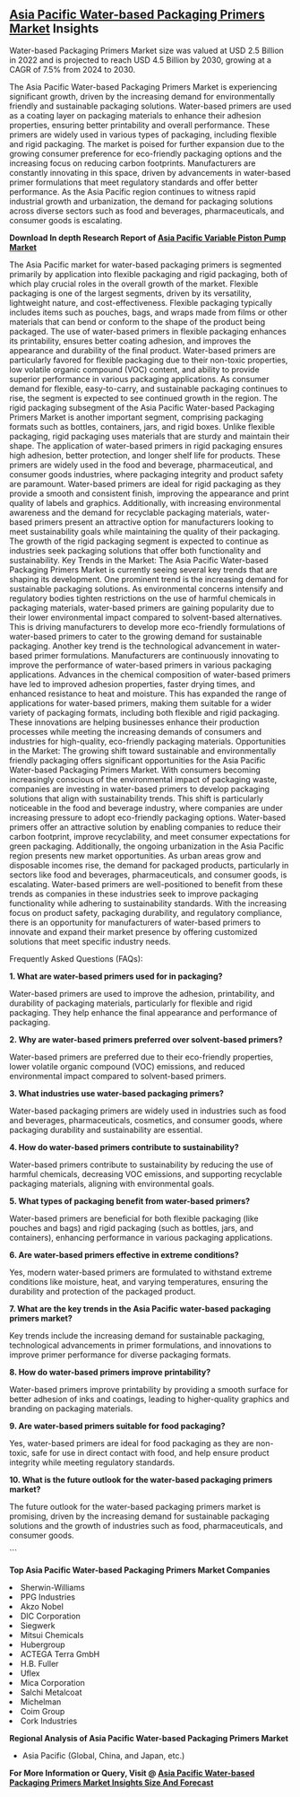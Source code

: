 <h2><a href="https://www.verifiedmarketreports.com/download-sample/?rid=225114&amp;utm_source=Github-Feb&amp;utm_medium=219" target="_blank">Asia Pacific Water-based Packaging Primers Market</a> Insights</h2><p>Water-based Packaging Primers Market size was valued at USD 2.5 Billion in 2022 and is projected to reach USD 4.5 Billion by 2030, growing at a CAGR of 7.5% from 2024 to 2030.</p><p><p>The Asia Pacific Water-based Packaging Primers Market is experiencing significant growth, driven by the increasing demand for environmentally friendly and sustainable packaging solutions. Water-based primers are used as a coating layer on packaging materials to enhance their adhesion properties, ensuring better printability and overall performance. These primers are widely used in various types of packaging, including flexible and rigid packaging. The market is poised for further expansion due to the growing consumer preference for eco-friendly packaging options and the increasing focus on reducing carbon footprints. Manufacturers are constantly innovating in this space, driven by advancements in water-based primer formulations that meet regulatory standards and offer better performance. As the Asia Pacific region continues to witness rapid industrial growth and urbanization, the demand for packaging solutions across diverse sectors such as food and beverages, pharmaceuticals, and consumer goods is escalating. <p><strong>Download In depth Research Report of <a href="https://www.verifiedmarketreports.com/download-sample/?rid=236118&amp;utm_source=Pulse-Dec&amp;utm_medium=219" target="_blank">Asia Pacific Variable Piston Pump Market</a></strong></p> The Asia Pacific market for water-based packaging primers is segmented primarily by application into flexible packaging and rigid packaging, both of which play crucial roles in the overall growth of the market. Flexible packaging is one of the largest segments, driven by its versatility, lightweight nature, and cost-effectiveness. Flexible packaging typically includes items such as pouches, bags, and wraps made from films or other materials that can bend or conform to the shape of the product being packaged. The use of water-based primers in flexible packaging enhances its printability, ensures better coating adhesion, and improves the appearance and durability of the final product. Water-based primers are particularly favored for flexible packaging due to their non-toxic properties, low volatile organic compound (VOC) content, and ability to provide superior performance in various packaging applications. As consumer demand for flexible, easy-to-carry, and sustainable packaging continues to rise, the segment is expected to see continued growth in the region. The rigid packaging subsegment of the Asia Pacific Water-based Packaging Primers Market is another important segment, comprising packaging formats such as bottles, containers, jars, and rigid boxes. Unlike flexible packaging, rigid packaging uses materials that are sturdy and maintain their shape. The application of water-based primers in rigid packaging ensures high adhesion, better protection, and longer shelf life for products. These primers are widely used in the food and beverage, pharmaceutical, and consumer goods industries, where packaging integrity and product safety are paramount. Water-based primers are ideal for rigid packaging as they provide a smooth and consistent finish, improving the appearance and print quality of labels and graphics. Additionally, with increasing environmental awareness and the demand for recyclable packaging materials, water-based primers present an attractive option for manufacturers looking to meet sustainability goals while maintaining the quality of their packaging. The growth of the rigid packaging segment is expected to continue as industries seek packaging solutions that offer both functionality and sustainability. Key Trends in the Market: The Asia Pacific Water-based Packaging Primers Market is currently seeing several key trends that are shaping its development. One prominent trend is the increasing demand for sustainable packaging solutions. As environmental concerns intensify and regulatory bodies tighten restrictions on the use of harmful chemicals in packaging materials, water-based primers are gaining popularity due to their lower environmental impact compared to solvent-based alternatives. This is driving manufacturers to develop more eco-friendly formulations of water-based primers to cater to the growing demand for sustainable packaging. Another key trend is the technological advancement in water-based primer formulations. Manufacturers are continuously innovating to improve the performance of water-based primers in various packaging applications. Advances in the chemical composition of water-based primers have led to improved adhesion properties, faster drying times, and enhanced resistance to heat and moisture. This has expanded the range of applications for water-based primers, making them suitable for a wider variety of packaging formats, including both flexible and rigid packaging. These innovations are helping businesses enhance their production processes while meeting the increasing demands of consumers and industries for high-quality, eco-friendly packaging materials. Opportunities in the Market: The growing shift toward sustainable and environmentally friendly packaging offers significant opportunities for the Asia Pacific Water-based Packaging Primers Market. With consumers becoming increasingly conscious of the environmental impact of packaging waste, companies are investing in water-based primers to develop packaging solutions that align with sustainability trends. This shift is particularly noticeable in the food and beverage industry, where companies are under increasing pressure to adopt eco-friendly packaging options. Water-based primers offer an attractive solution by enabling companies to reduce their carbon footprint, improve recyclability, and meet consumer expectations for green packaging. Additionally, the ongoing urbanization in the Asia Pacific region presents new market opportunities. As urban areas grow and disposable incomes rise, the demand for packaged products, particularly in sectors like food and beverages, pharmaceuticals, and consumer goods, is escalating. Water-based primers are well-positioned to benefit from these trends as companies in these industries seek to improve packaging functionality while adhering to sustainability standards. With the increasing focus on product safety, packaging durability, and regulatory compliance, there is an opportunity for manufacturers of water-based primers to innovate and expand their market presence by offering customized solutions that meet specific industry needs. <p>Frequently Asked Questions (FAQs):</p> <p><strong>1. What are water-based primers used for in packaging?</strong></p> <p>Water-based primers are used to improve the adhesion, printability, and durability of packaging materials, particularly for flexible and rigid packaging. They help enhance the final appearance and performance of packaging.</p> <p><strong>2. Why are water-based primers preferred over solvent-based primers?</strong></p> <p>Water-based primers are preferred due to their eco-friendly properties, lower volatile organic compound (VOC) emissions, and reduced environmental impact compared to solvent-based primers.</p> <p><strong>3. What industries use water-based packaging primers?</strong></p> <p>Water-based packaging primers are widely used in industries such as food and beverages, pharmaceuticals, cosmetics, and consumer goods, where packaging durability and sustainability are essential.</p> <p><strong>4. How do water-based primers contribute to sustainability?</strong></p> <p>Water-based primers contribute to sustainability by reducing the use of harmful chemicals, decreasing VOC emissions, and supporting recyclable packaging materials, aligning with environmental goals.</p> <p><strong>5. What types of packaging benefit from water-based primers?</strong></p> <p>Water-based primers are beneficial for both flexible packaging (like pouches and bags) and rigid packaging (such as bottles, jars, and containers), enhancing performance in various packaging applications.</p> <p><strong>6. Are water-based primers effective in extreme conditions?</strong></p> <p>Yes, modern water-based primers are formulated to withstand extreme conditions like moisture, heat, and varying temperatures, ensuring the durability and protection of the packaged product.</p> <p><strong>7. What are the key trends in the Asia Pacific water-based packaging primers market?</strong></p> <p>Key trends include the increasing demand for sustainable packaging, technological advancements in primer formulations, and innovations to improve primer performance for diverse packaging formats.</p> <p><strong>8. How do water-based primers improve printability?</strong></p> <p>Water-based primers improve printability by providing a smooth surface for better adhesion of inks and coatings, leading to higher-quality graphics and branding on packaging materials.</p> <p><strong>9. Are water-based primers suitable for food packaging?</strong></p> <p>Yes, water-based primers are ideal for food packaging as they are non-toxic, safe for use in direct contact with food, and help ensure product integrity while meeting regulatory standards.</p> <p><strong>10. What is the future outlook for the water-based packaging primers market?</strong></p> <p>The future outlook for the water-based packaging primers market is promising, driven by the increasing demand for sustainable packaging solutions and the growth of industries such as food, pharmaceuticals, and consumer goods.</p> ```</p><p><strong>Top Asia Pacific Water-based Packaging Primers Market Companies</strong></p><div data-test-id=""><p><li>Sherwin-Williams</li><li> PPG Industries</li><li> Akzo Nobel</li><li> DIC Corporation</li><li> Siegwerk</li><li> Mitsui Chemicals</li><li> Hubergroup</li><li> ACTEGA Terra GmbH</li><li> H.B. Fuller</li><li> Uflex</li><li> Mica Corporation</li><li> Salchi Metalcoat</li><li> Michelman</li><li> Coim Group</li><li> Cork Industries</li></p><div><strong>Regional Analysis of&nbsp;Asia Pacific Water-based Packaging Primers Market</strong></div><ul><li dir="ltr"><p dir="ltr">Asia Pacific (Global, China, and Japan, etc.)</p></li></ul><p><strong>For More Information or Query, Visit @&nbsp;</strong><strong><a href="https://www.verifiedmarketreports.com/product/water-based-packaging-primers-market/?utm_source=Github-Feb&amp;utm_medium=219" target="_blank">Asia Pacific Water-based Packaging Primers Market Insights Size And Forecast</a></strong></p></div><h2>&nbsp;</h2><div data-test-id="">&nbsp;</div>
